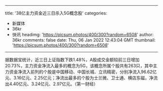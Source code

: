 
---
title: '38亿主力资金近三日杀入5G概念股'
categories: 
 - 新媒体
 - 36kr
 - 快讯
headimg: 'https://picsum.photos/400/300?random=6508'
author: 36kr
comments: false
date: Thu, 06 Jan 2022 12:43:04 GMT
thumbnail: 'https://picsum.photos/400/300?random=6508'
---

<div>   
据数据宝统计，近三日上证指数下跌1.48%，A股成交金额较前三日增加20.73%，主力资金净流入最多的概念为5G，该概念所属个股共有263只，其中主力资金净流入前列的个股是中国移动、中国长城、立讯精密，分别净流入96.62亿元、3.16亿元、2.25亿元；净流出最多的个股为士兰微、卫士通、横店东磁，净流出4.40亿元、3.24亿元、2.97亿元。（第一财经）  
</div>
            